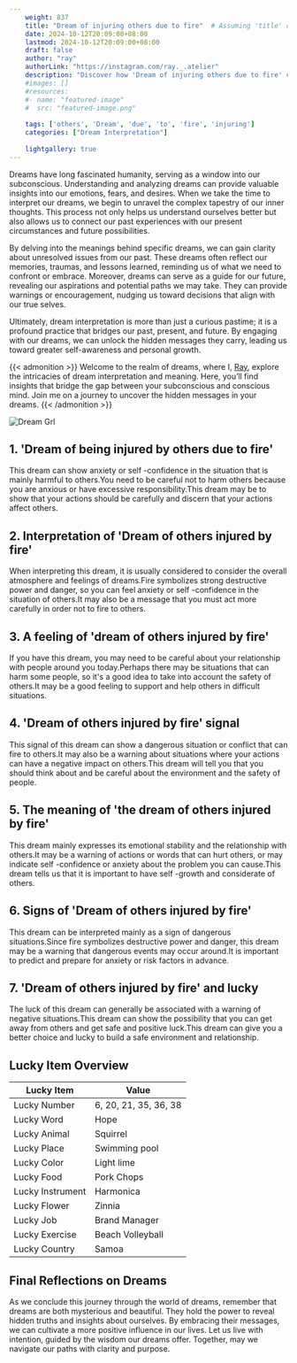 ```yaml
---
    weight: 837
    title: "Dream of injuring others due to fire"  # Assuming 'title' column exists
    date: 2024-10-12T20:09:00+08:00
    lastmod: 2024-10-12T20:09:00+08:00
    draft: false
    author: "ray"
    authorLink: "https://instagram.com/ray._.atelier"
    description: "Discover how 'Dream of injuring others due to fire' can interpret your future and uncover its significant meanings in your life."
    #images: []
    #resources:
    #- name: "featured-image"
    #  src: "featured-image.png"
    
    tags: ['others', 'Dream', 'due', 'to', 'fire', 'injuring']
    categories: ["Dream Interpretation"]
    
    lightgallery: true
---
```

    
Dreams have long fascinated humanity, serving as a window into our subconscious. Understanding and analyzing dreams can provide valuable insights into our emotions, fears, and desires. When we take the time to interpret our dreams, we begin to unravel the complex tapestry of our inner thoughts. This process not only helps us understand ourselves better but also allows us to connect our past experiences with our present circumstances and future possibilities.

By delving into the meanings behind specific dreams, we can gain clarity about unresolved issues from our past. These dreams often reflect our memories, traumas, and lessons learned, reminding us of what we need to confront or embrace. Moreover, dreams can serve as a guide for our future, revealing our aspirations and potential paths we may take. They can provide warnings or encouragement, nudging us toward decisions that align with our true selves.

Ultimately, dream interpretation is more than just a curious pastime; it is a profound practice that bridges our past, present, and future. By engaging with our dreams, we can unlock the hidden messages they carry, leading us toward greater self-awareness and personal growth.

{{< admonition >}}
Welcome to the realm of dreams, where I, [Ray](https://instagram.com/ray._.atelier), explore the intricacies of dream interpretation and meaning. Here, you’ll find insights that bridge the gap between your subconscious and conscious mind. Join me on a journey to uncover the hidden messages in your dreams.
{{< /admonition >}}

![Dream Grl](https://cdn.pixabay.com/photo/2017/11/02/03/35/gothic-2910057_1280.jpg "Dream Grl")

## 1. 'Dream of being injured by others due to fire'
This dream can show anxiety or self -confidence in the situation that is mainly harmful to others.You need to be careful not to harm others because you are anxious or have excessive responsibility.This dream may be to show that your actions should be carefully and discern that your actions affect others.

## 2. Interpretation of 'Dream of others injured by fire'
When interpreting this dream, it is usually considered to consider the overall atmosphere and feelings of dreams.Fire symbolizes strong destructive power and danger, so you can feel anxiety or self -confidence in the situation of others.It may also be a message that you must act more carefully in order not to fire to others.

## 3. A feeling of 'dream of others injured by fire'
If you have this dream, you may need to be careful about your relationship with people around you today.Perhaps there may be situations that can harm some people, so it's a good idea to take into account the safety of others.It may be a good feeling to support and help others in difficult situations.

## 4. 'Dream of others injured by fire' signal
This signal of this dream can show a dangerous situation or conflict that can fire to others.It may also be a warning about situations where your actions can have a negative impact on others.This dream will tell you that you should think about and be careful about the environment and the safety of people.

## 5. The meaning of 'the dream of others injured by fire'
This dream mainly expresses its emotional stability and the relationship with others.It may be a warning of actions or words that can hurt others, or may indicate self -confidence or anxiety about the problem you can cause.This dream tells us that it is important to have self -growth and considerate of others.

## 6. Signs of 'Dream of others injured by fire'
This dream can be interpreted mainly as a sign of dangerous situations.Since fire symbolizes destructive power and danger, this dream may be a warning that dangerous events may occur around.It is important to predict and prepare for anxiety or risk factors in advance.

## 7. 'Dream of others injured by fire' and lucky
The luck of this dream can generally be associated with a warning of negative situations.This dream can show the possibility that you can get away from others and get safe and positive luck.This dream can give you a better choice and lucky to build a safe environment and relationship.

## Lucky Item Overview
| Lucky Item          | Value              |
|---------------|--------------------|
| Lucky Number        | 6, 20, 21, 35, 36, 38  |
| Lucky Word          | Hope |
| Lucky Animal        | Squirrel |
| Lucky Place         | Swimming pool     |
| Lucky Color         | Light lime     |
| Lucky Food          | Pork Chops      |
| Lucky Instrument    | Harmonica |
| Lucky Flower        | Zinnia    |
| Lucky Job           | Brand Manager       |
| Lucky Exercise      | Beach Volleyball  |
| Lucky Country       | Samoa    |


##  Final Reflections on Dreams

As we conclude this journey through the world of dreams, remember that dreams are both mysterious and beautiful. They hold the power to reveal hidden truths and insights about ourselves. By embracing their messages, we can cultivate a more positive influence in our lives. Let us live with intention, guided by the wisdom our dreams offer. Together, may we navigate our paths with clarity and purpose.
